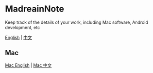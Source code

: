# MadreainNote

Keep track of the details of your work, including Mac software, Android development, etc

[English](README.md) | [中文](README-zh.md)

## Mac

[Mac English](Mac/Mac.md) | [Mac 中文](https://github.com/madreain/MadreainNote/blob/master/Mac/Mac-zh.md)
